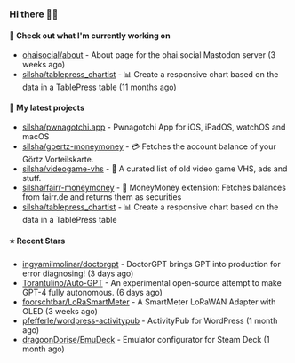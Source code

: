 ### Hi there 🦊👋

#### 👷 Check out what I'm currently working on

- [ohaisocial/about](https://github.com/ohaisocial/about) - About page for the ohai.social Mastodon server (3 weeks ago)
- [silsha/tablepress_chartist](https://github.com/silsha/tablepress_chartist) - 📊 Create a responsive chart based on the data in a TablePress table (11 months ago)

#### 🌱 My latest projects

- [silsha/pwnagotchi.app](https://github.com/silsha/pwnagotchi.app) - Pwnagotchi App for iOS, iPadOS, watchOS and macOS
- [silsha/goertz-moneymoney](https://github.com/silsha/goertz-moneymoney) - 💳 Fetches the account balance of your Görtz Vorteilskarte.
- [silsha/videogame-vhs](https://github.com/silsha/videogame-vhs) - 👾 A curated list of old video game VHS, ads and stuff.
- [silsha/fairr-moneymoney](https://github.com/silsha/fairr-moneymoney) - 💸 MoneyMoney extension: Fetches balances from fairr.de and returns them as securities
- [silsha/tablepress_chartist](https://github.com/silsha/tablepress_chartist) - 📊 Create a responsive chart based on the data in a TablePress table

#### ⭐ Recent Stars

- [ingyamilmolinar/doctorgpt](https://github.com/ingyamilmolinar/doctorgpt) - DoctorGPT brings GPT into production for error diagnosing! (3 days ago)
- [Torantulino/Auto-GPT](https://github.com/Torantulino/Auto-GPT) - An experimental open-source attempt to make GPT-4 fully autonomous. (6 days ago)
- [foorschtbar/LoRaSmartMeter](https://github.com/foorschtbar/LoRaSmartMeter) - A SmartMeter LoRaWAN Adapter with OLED (3 weeks ago)
- [pfefferle/wordpress-activitypub](https://github.com/pfefferle/wordpress-activitypub) - ActivityPub for WordPress (1 month ago)
- [dragoonDorise/EmuDeck](https://github.com/dragoonDorise/EmuDeck) - Emulator configurator for Steam Deck (1 month ago)
